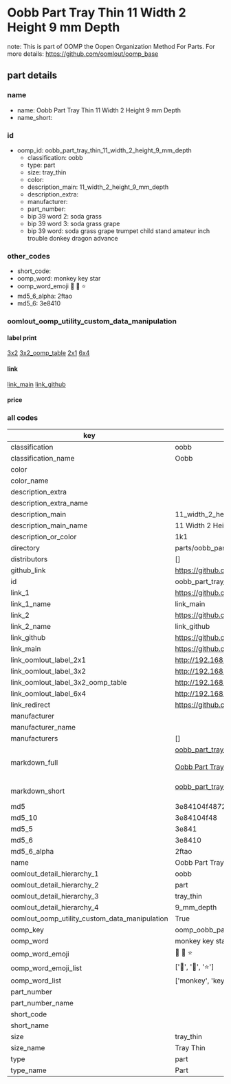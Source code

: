 # Oobb Part Tray Thin 11 Width 2 Height 9 mm Depth  

note: This is part of OOMP the Oopen Organization Method For Parts. For more details: https://github.com/oomlout/oomp_base

##  part details
  







### name
* name: Oobb Part Tray Thin 11 Width 2 Height 9 mm Depth
* name_short: 
### id
* oomp_id: oobb_part_tray_thin_11_width_2_height_9_mm_depth
  * classification: oobb
  * type: part
  * size: tray_thin
  * color: 
  * description_main: 11_width_2_height_9_mm_depth
  * description_extra: 
  * manufacturer: 
  * part_number: 
  * bip 39 word 2: soda grass
  * bip 39 word 3: soda grass grape
  * bip 39 word: soda grass grape trumpet child stand amateur inch trouble donkey dragon advance

### other_codes
* short_code: 
* oomp_word: monkey key star
* oomp_word_emoji :monkey: :key: :star:
* md5_6_alpha: 2ftao
* md5_6: 3e8410






### oomlout_oomp_utility_custom_data_manipulation
#### label print
[3x2](http://192.168.1.245:1112/?label=oomp%202ftao)
[3x2_oomp_table](http://192.168.1.108:1112/?label=oomp%202ftao)
[2x1](http://192.168.1.242:1112/?label=oomp%202ftao)
[6x4](http://192.168.1.55:1112/?label=oomp%202ftao)    

#### link

[link_main](https://github.com/oomlout/oomlout_oomp_version_1_messy/tree/main/parts/oobb_part_tray_thin_11_width_2_height_9_mm_depth) [link_github](https://github.com/oomlout/oomlout_oomp_version_1_messy/tree/main/parts/oobb_part_tray_thin_11_width_2_height_9_mm_depth)                             

#### price







### all codes 
| key | value |  
| --- | --- |  
| classification | oobb |  
| classification_name | Oobb |  
| color |  |  
| color_name |  |  
| description_extra |  |  
| description_extra_name |  |  
| description_main | 11_width_2_height_9_mm_depth |  
| description_main_name | 11 Width 2 Height 9 mm Depth |  
| description_or_color | 1k1 |  
| directory | parts/oobb_part_tray_thin_11_width_2_height_9_mm_depth |  
| distributors | [] |  
| github_link | https://github.com/oomlout/oomlout_oomp_part_src/tree/main/parts/oobb_part_tray_thin_11_width_2_height_9_mm_depth |  
| id | oobb_part_tray_thin_11_width_2_height_9_mm_depth |  
| link_1 | https://github.com/oomlout/oomlout_oomp_version_1_messy/tree/main/parts/oobb_part_tray_thin_11_width_2_height_9_mm_depth |  
| link_1_name | link_main |  
| link_2 | https://github.com/oomlout/oomlout_oomp_version_1_messy/tree/main/parts/oobb_part_tray_thin_11_width_2_height_9_mm_depth |  
| link_2_name | link_github |  
| link_github | https://github.com/oomlout/oomlout_oomp_version_1_messy/tree/main/parts/oobb_part_tray_thin_11_width_2_height_9_mm_depth |  
| link_main | https://github.com/oomlout/oomlout_oomp_version_1_messy/tree/main/parts/oobb_part_tray_thin_11_width_2_height_9_mm_depth |  
| link_oomlout_label_2x1 | http://192.168.1.242:1112/?label=oomp%202ftao |  
| link_oomlout_label_3x2 | http://192.168.1.245:1112/?label=oomp%202ftao |  
| link_oomlout_label_3x2_oomp_table | http://192.168.1.108:1112/?label=oomp%202ftao |  
| link_oomlout_label_6x4 | http://192.168.1.55:1112/?label=oomp%202ftao |  
| link_redirect | https://github.com/oomlout/oomlout_oomp_version_1_messy/tree/main/parts/oobb_part_tray_thin_11_width_2_height_9_mm_depth |  
| manufacturer |  |  
| manufacturer_name |  |  
| manufacturers | [] |  
| markdown_full | [oobb_part_tray_thin_11_width_2_height_9_mm_depth](none)<br>[](none)<br>[Oobb Part Tray Thin 11 Width 2 Height 9 Mm Depth](none)<br><br> |  
| markdown_short | [oobb_part_tray_thin_11_width_2_height_9_mm_depth](none)<br><br> |  
| md5 | 3e84104f487240f75213fe98cb997e71 |  
| md5_10 | 3e84104f48 |  
| md5_5 | 3e841 |  
| md5_6 | 3e8410 |  
| md5_6_alpha | 2ftao |  
| name | Oobb Part Tray Thin 11 Width 2 Height 9 mm Depth |  
| oomlout_detail_hierarchy_1 | oobb |  
| oomlout_detail_hierarchy_2 | part |  
| oomlout_detail_hierarchy_3 | tray_thin |  
| oomlout_detail_hierarchy_4 | 9_mm_depth |  
| oomlout_oomp_utility_custom_data_manipulation | True |  
| oomp_key | oomp_oobb_part_tray_thin_11_width_2_height_9_mm_depth |  
| oomp_word | monkey key star |  
| oomp_word_emoji | :monkey: :key: :star: |  
| oomp_word_emoji_list | [':monkey:', ':key:', ':star:'] |  
| oomp_word_list | ['monkey', 'key', 'star'] |  
| part_number |  |  
| part_number_name |  |  
| short_code |  |  
| short_name |  |  
| size | tray_thin |  
| size_name | Tray Thin |  
| type | part |  
| type_name | Part |  
